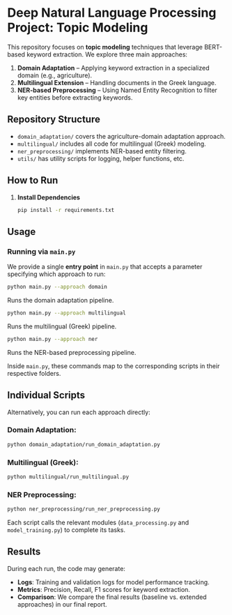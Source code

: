 # Deep Natural Language Processing Project: Topic Modeling

This repository focuses on **topic modeling** techniques that leverage BERT-based keyword extraction. We explore three main approaches:

1. **Domain Adaptation** – Applying keyword extraction in a specialized domain (e.g., agriculture).  
2. **Multilingual Extension** – Handling documents in the Greek language.
3. **NER-based Preprocessing** – Using Named Entity Recognition to filter key entities before extracting keywords.

## Repository Structure

- `domain_adaptation/` covers the agriculture-domain adaptation approach.
- `multilingual/` includes all code for multilingual (Greek) modeling.
- `ner_preprocessing/` implements NER-based entity filtering.
- `utils/` has utility scripts for logging, helper functions, etc.

## How to Run

1. **Install Dependencies**  
   ```bash
   pip install -r requirements.txt
   

## Usage

### Running via `main.py`

We provide a single **entry point** in `main.py` that accepts a parameter specifying which approach to run:

```bash
python main.py --approach domain
```
Runs the domain adaptation pipeline.

```bash
python main.py --approach multilingual
```
Runs the multilingual (Greek) pipeline.

```bash
python main.py --approach ner
```
Runs the NER-based preprocessing pipeline.

Inside `main.py`, these commands map to the corresponding scripts in their respective folders.


## Individual Scripts
Alternatively, you can run each approach directly:

### Domain Adaptation:
```bash
python domain_adaptation/run_domain_adaptation.py
```

### Multilingual (Greek):
```bash
python multilingual/run_multilingual.py
```

### NER Preprocessing:
```bash
python ner_preprocessing/run_ner_preprocessing.py
```
Each script calls the relevant modules (`data_processing.py` and `model_training.py`) to complete its tasks.


## Results
During each run, the code may generate:
- **Logs**: Training and validation logs for model performance tracking.
- **Metrics**: Precision, Recall, F1 scores for keyword extraction.
- **Comparison**: We compare the final results (baseline vs. extended approaches) in our final report.


